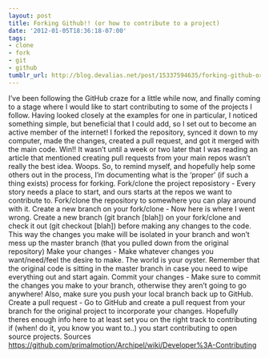 ```yaml
---
layout: post
title: Forking Github!! (or how to contribute to a project)
date: '2012-01-05T18:36:18-07:00'
tags:
- clone
- fork
- git
- github
tumblr_url: http://blog.devalias.net/post/15337594635/forking-github-or-how-to-contribute-to-a
---
```

I’ve been following the GitHub craze for a little while now, and finally coming to a stage where I would like to start contributing to some of the projects I follow. Having looked closely at the examples for one in particular, I noticed something simple, but beneficial that I could add, so I set out to become an active member of the internet!
I forked the repository, synced it down to my computer, made the changes, created a pull request, and got it merged with the main code. Win!!
It wasn’t until a week or two later that I was reading an article that mentioned creating pull requests from your main repos wasn’t really the best idea. Woops. So, to remind myself, and hopefully help some others out in the process, I’m documenting what is the ‘proper’ (if such a thing exists) process for forking.
Fork/clone the project reposistory - Every story needs a place to start, and ours starts at the repos we want to contribute to. Fork/clone the repository to somewhere you can play around with it.
Create a new branch on your fork/clone - Now here is where I went wrong. Create a new branch (git branch [blah]) on your fork/clone and check it out (git checkout [blah]) before making any changes to the code. This way the changes you make will be isolated in your branch and won’t mess up the master branch (that you pulled down from the original repository)
Make your changes - Make whatever changes you want/need/feel the desire to make. The world is your oyster. Remember that the original code is sitting in the master branch in case you need to wipe everything out and start again.
Commit your changes - Make sure to commit the changes you make to your branch, otherwise they aren’t going to go anywhere! Also, make sure you push your local branch back up to GitHub.
Create a pull request - Go to GitHub and create a pull request from your branch for the original project to incorporate your changes.
Hopefully theres enough info here to at least set you on the right track to contributing if (when! do it, you know you want to..) you start contributing to open source projects.
Sources
https://github.com/primalmotion/Archipel/wiki/Developer%3A-Contributing
